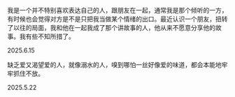 我是一个并不特别喜欢表达自己的人，跟朋友在一起，通常我是那个倾听的一方，有时候也会觉得对方是不是只把我当做某个情绪的出口。最近认识一个朋友，扭转了以往的局面，我和他在一起我成了那个讲故事的人，他从来不愿意分享他的故事。我有些不知所措了。

2025.6.15

缺乏爱又渴望爱的人，就像溺水的人，嗅到哪怕一丝好像爱的味道，都会本能地牢牢抓住不放。

2025.5.22